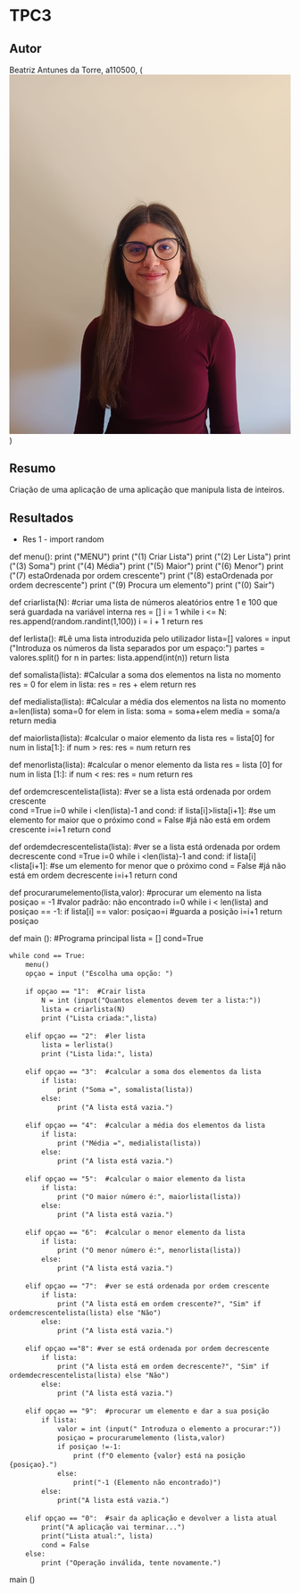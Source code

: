 # TPC3

## Autor

Beatriz Antunes da Torre, a110500, (![foto](Foto.jpg))

## Resumo
Criação de uma aplicação de uma aplicação que manipula lista de inteiros.

## Resultados

* Res 1 -
import random

def menu():
    print ("MENU")
    print ("(1) Criar Lista")
    print ("(2) Ler Lista")
    print ("(3) Soma")
    print ("(4) Média")
    print ("(5) Maior")
    print ("(6) Menor")
    print ("(7) estaOrdenada por ordem crescente")
    print ("(8) estaOrdenada por ordem decrescente")
    print ("(9) Procura um elemento")
    print ("(0) Sair")

def criarlista(N):   #criar uma lista de números aleatórios entre 1 e 100 que será guardada na variável interna
    res = []
    i = 1
    while i <= N:
        res.append(random.randint(1,100))
        i = i + 1
    return res

def lerlista():  #Lê uma lista introduzida pelo utilizador 
    lista=[]
    valores = input ("Introduza os números da lista separados por um espaço:")
    partes = valores.split()
    for n in partes:
        lista.append(int(n)) 
    return lista

def somalista(lista): #Calcular a soma dos elementos na lista no momento
    res = 0
    for elem in lista:
        res = res + elem
    return res 

def medialista(lista): #Calcular a média dos elementos na lista no momento
    a=len(lista)
    soma=0
    for elem in lista:
        soma = soma+elem
    media = soma/a
    return media

def maiorlista(lista):   #calcular o maior elemento da lista 
    res = lista[0]
    for num in lista[1:]:
        if num > res:
            res = num
    return res

def menorlista(lista):   #calcular o menor elemento da lista 
    res = lista [0]
    for num in lista [1:]:
        if num < res:
            res = num
    return res 

def ordemcrescentelista(lista):   #ver se a lista está ordenada por ordem crescente  
    cond =True
    i=0
    while i <len(lista)-1 and cond:
        if lista[i]>lista[i+1]:  #se um elemento for maior que o próximo
            cond = False         #já não está em ordem crescente
        i=i+1
    return cond

def ordemdecrescentelista(lista):    #ver se a lista está ordenada por ordem decrescente
    cond =True
    i=0
    while i <len(lista)-1 and cond:
        if lista[i]<lista[i+1]:  #se um elemento for menor que o próximo
            cond = False         #já não está em ordem decrescente
        i=i+1
    return cond

def procurarumelemento(lista,valor):  #procurar um elemento na lista
    posiçao = -1               #valor padrão: não encontrado
    i=0
    while i < len(lista) and posiçao == -1:
        if lista[i] == valor:
            posiçao=i            #guarda a posição
        i=i+1
    return posiçao

def main ():   #Programa principal
    lista = []
    cond=True

    while cond == True:
        menu()
        opçao = input ("Escolha uma opção: ")

        if opçao == "1":  #Crair lista
            N = int (input("Quantos elementos devem ter a lista:")) 
            lista = criarlista(N)
            print ("Lista criada:",lista)

        elif opçao == "2":  #ler lista
            lista = lerlista()
            print ("Lista lida:", lista)

        elif opçao == "3":  #calcular a soma dos elementos da lista
            if lista:
                print ("Soma =", somalista(lista))
            else:
                print ("A lista está vazia.")

        elif opçao == "4":  #calcular a média dos elementos da lista
            if lista:
                print ("Média =", medialista(lista))
            else:
                print ("A lista está vazia.")

        elif opçao == "5":  #calcular o maior elemento da lista
            if lista:
                print ("O maior número é:", maiorlista(lista))
            else:
                print ("A lista está vazia.")

        elif opçao == "6":  #calcular o menor elemento da lista
            if lista:
                print ("O menor número é:", menorlista(lista))
            else: 
                print ("A lista está vazia.")

        elif opçao == "7":  #ver se está ordenada por ordem crescente
            if lista:
                print ("A lista está em ordem crescente?", "Sim" if ordemcrescentelista(lista) else "Não")
            else:
                print ("A lista está vazia.")

        elif opçao =="8": #ver se está ordenada por ordem decrescente
            if lista:
                print ("A lista está em ordem decrescente?", "Sim" if ordemdecrescentelista(lista) else "Não")
            else:
                print ("A lista está vazia.") 

        elif opçao == "9":  #procurar um elemento e dar a sua posição
            if lista:
                valor = int (input(" Introduza o elemento a procurar:"))
                posiçao = procurarumelemento (lista,valor)
                if posiçao !=-1:
                    print (f"O elemento {valor} está na posição {posiçao}.")
                else:
                    print("-1 (Elemento não encontrado)")
            else:
                print("A lista está vazia.")
                
        elif opçao == "0":  #sair da aplicação e devolver a lista atual
            print("A aplicação vai terminar...")
            print("Lista atual:", lista)
            cond = False
        else:
            print ("Operação inválida, tente novamente.")

main ()
